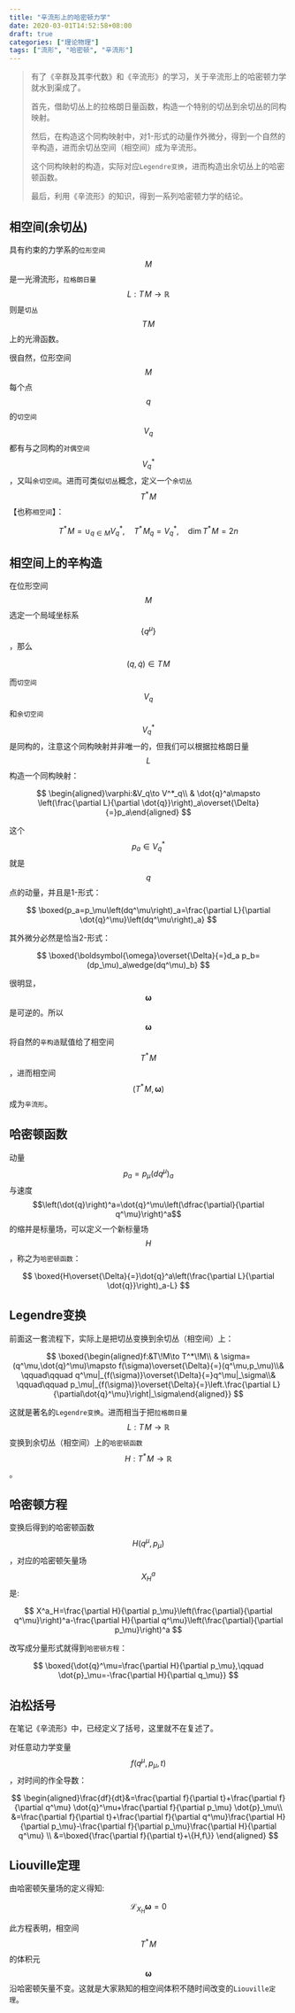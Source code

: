 ```yaml
---
title: "辛流形上的哈密顿力学"
date: 2020-03-01T14:52:58+08:00
draft: true
categories: ["理论物理"]
tags: ["流形", "哈密顿", "辛流形"]
---
```




> 有了《辛群及其李代数》和《辛流形》的学习，关于辛流形上的哈密顿力学就水到渠成了。
>
> 首先，借助切丛上的拉格朗日量函数，构造一个特别的切丛到余切丛的同构映射。
>
> 然后，在构造这个同构映射中，对1-形式的动量作外微分，得到一个自然的辛构造，进而余切丛空间（相空间）成为辛流形。
>
> 这个同构映射的构造，实际对应`Legendre变换`，进而构造出余切丛上的哈密顿函数。
>
> 最后，利用《辛流形》的知识，得到一系列哈密顿力学的结论。

<!--more-->

## 相空间(余切丛)

具有约束的力学系的`位形空间`$$M$$是一光滑流形，`拉格朗日量`$$L:T\!M\to \mathbb{R}$$则是`切丛`$$T\!M$$上的光滑函数。

很自然，位形空间$$M$$每个点$$q$$的`切空间`$$V_q$$都有与之同构的`对偶空间`$$V^*_q$$，又叫`余切空间`。进而可类似`切丛`概念，定义一个`余切丛`$$T^*\!M$$【也称`相空间`】：

$$
T^*\!M=\cup_{q\in M}V^*_q,\quad T^*\!M_q=V^*_q,\quad \dim T^*\!M=2n
$$

## 相空间上的辛构造

在位形空间$$M$$选定一个局域坐标系$$\{q^\mu\}$$，那么

$$
(q,\dot{q})\in T\!M
$$

而`切空间`$$V_q$$和`余切空间`$$V^*_q$$是同构的，注意这个同构映射并非唯一的，但我们可以根据拉格朗日量$$L$$构造一个同构映射：

$$
\begin{aligned}\varphi:&V_q\to V^*_q\\ & \dot{q}^a\mapsto \left(\frac{\partial L}{\partial \dot{q}}\right)_a\overset{\Delta}{=}p_a\end{aligned}
$$

这个$$p_a\in V^*_q$$就是$$q$$点的动量，并且是1-形式：

$$
\boxed{p_a=p_\mu\left(dq^\mu\right)_a=\frac{\partial L}{\partial \dot{q}^\mu}\left(dq^\mu\right)_a}
$$

其外微分必然是恰当2-形式：

$$
\boxed{\boldsymbol{\omega}\overset{\Delta}{=}d_a p_b=(dp_\mu)_a\wedge(dq^\mu)_b}
$$

很明显，$$\boldsymbol{\omega}$$是可逆的。所以$$\boldsymbol{\omega}$$将自然的`辛构造`赋值给了相空间$$T^*\!M$$，进而相空间$$(T^*\!M,\boldsymbol{\omega})$$成为`辛流形`。

## 哈密顿函数

动量$$p_a=p_\mu\left(dq^\mu\right)_a$$与速度$$\left(\dot{q}\right)^a=\dot{q}^\mu\left(\dfrac{\partial}{\partial q^\mu}\right)^a$$的缩并是标量场，可以定义一个新标量场$$H$$，称之为`哈密顿函数`：

$$
\boxed{H\overset{\Delta}{=}\dot{q}^a\left(\frac{\partial L}{\partial \dot{q}}\right)_a-L}
$$

## Legendre变换

前面这一套流程下，实际上是把切丛变换到余切丛（相空间）上：

$$
\boxed{\begin{aligned}f:&T\!M\to T^*\!M\\ & \sigma=(q^\mu,\dot{q}^\mu)\mapsto f(\sigma)\overset{\Delta}{=}(q^\mu,p_\mu)\\& \qquad\qquad q^\mu|_{f(\sigma)}\overset{\Delta}{=}q^\mu|_\sigma\\& \qquad\qquad p_\mu|_{f(\sigma)}\overset{\Delta}{=}\left.\frac{\partial L}{\partial\dot{q}^\mu}\right|_\sigma\end{aligned}}
$$

这就是著名的`Legendre变换`。进而相当于把`拉格朗日量`$$L:T\!M\to\mathbb{R}$$变换到余切丛（相空间）上的`哈密顿函数`$$H:T^*\!M\to\mathbb{R}$$。

## 哈密顿方程

变换后得到的哈密顿函数$$H(q^\mu,p_\mu)$$，对应的哈密顿矢量场$$X^a_H$$是:

$$
X^a_H=\frac{\partial H}{\partial p_\mu}\left(\frac{\partial}{\partial q^\mu}\right)^a-\frac{\partial H}{\partial q^\mu}\left(\frac{\partial}{\partial p_\mu}\right)^a
$$

改写成分量形式就得到`哈密顿方程`：

$$
\boxed{\dot{q}^\mu=\frac{\partial H}{\partial p_\mu},\qquad \dot{p}_\mu=-\frac{\partial H}{\partial q_\mu}}
$$

## 泊松括号

在笔记《辛流形》中，已经定义了括号，这里就不在复述了。

对任意动力学变量$$f(q^\mu,p_\mu,t)$$，对时间的作全导数：

$$
\begin{aligned}\frac{df}{dt}&=\frac{\partial f}{\partial t}+\frac{\partial f}{\partial q^\mu} \dot{q}^\mu+\frac{\partial f}{\partial p_\mu} \dot{p}_\mu\\ &=\frac{\partial f}{\partial t}+\frac{\partial f}{\partial q^\mu}\frac{\partial H}{\partial p_\mu}-\frac{\partial f}{\partial p_\mu}\frac{\partial H}{\partial q^\mu} \\ &=\boxed{\frac{\partial f}{\partial t}+\{H,f\}} \end{aligned}
$$

## Liouville定理

由哈密顿矢量场的定义得知:

$$
\mathscr{L}_{X_H}\boldsymbol{\omega}=0
$$

此方程表明，相空间$$T^*\!M$$的体积元$$\boldsymbol{\omega}$$沿哈密顿矢量不变。这就是大家熟知的相空间体积不随时间改变的`Liouville定理`。





